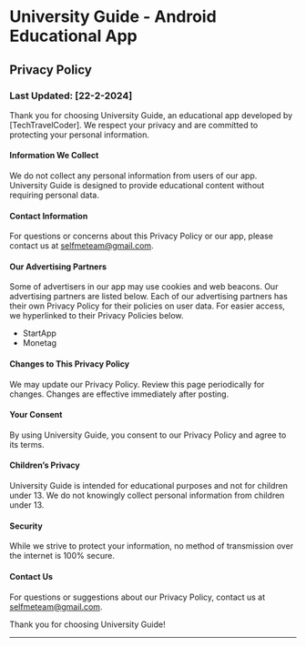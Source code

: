 # University Guide - Android Educational App

## Privacy Policy

### Last Updated: [22-2-2024]

Thank you for choosing University Guide, an educational app developed by [TechTravelCoder]. We respect your privacy and are committed to protecting your personal information.

#### Information We Collect

We do not collect any personal information from users of our app. University Guide is designed to provide educational content without requiring personal data.

#### Contact Information

For questions or concerns about this Privacy Policy or our app, please contact us at selfmeteam@gmail.com.

#### Our Advertising Partners
Some of advertisers in our app may use cookies and web beacons. Our advertising partners are listed below. Each of our advertising partners has their own Privacy Policy for their policies on user data. For easier access, we hyperlinked to their Privacy Policies below.
  * StartApp
  * Monetag

#### Changes to This Privacy Policy

We may update our Privacy Policy. Review this page periodically for changes. Changes are effective immediately after posting.

#### Your Consent

By using University Guide, you consent to our Privacy Policy and agree to its terms.

#### Children’s Privacy

University Guide is intended for educational purposes and not for children under 13. We do not knowingly collect personal information from children under 13.

#### Security

While we strive to protect your information, no method of transmission over the internet is 100% secure.

#### Contact Us

For questions or suggestions about our Privacy Policy, contact us at selfmeteam@gmail.com.

Thank you for choosing University Guide!

---
